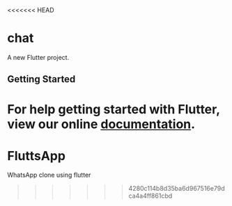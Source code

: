<<<<<<< HEAD
# chat

A new Flutter project.

## Getting Started

For help getting started with Flutter, view our online
[documentation](https://flutter.io/).
=======
# FluttsApp
WhatsApp clone using flutter
>>>>>>> 4280c114b8d35ba6d967516e79dca4a4ff861cbd
